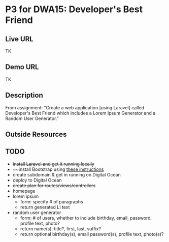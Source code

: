 # P3 for DWA15: Developer's Best Friend

## Live URL

TK

## Demo URL

TK

## Description

From assignment: "Create a web application [using Laravel] called Developer's Best Friend which includes a Lorem Ipsum Generator and a Random User Generator."

## Outside Resources

## TODO
- ~~install Laravel and get it running locally~~
- ~~install Bootstrap using [these instructions](http://transmission.vehikl.com/adding-twitter-bootstrap-to-your-laravel-5-app/)
- create subdomain & get in running on Digital Ocean
- deploy to Digital Ocean
- ~~create plan for routes/views/controllers~~
- homepage
- lorem ipsum
	- form: specify # of paragraphs
	- return generated LI text
- random user generator
	- form: # of users, whether to include birthday, email, password, profile text, photo?
	- return name(s): title?, first, last, suffix?
	- return optional birthday(s), email password(s), profile text, photo(s)?

